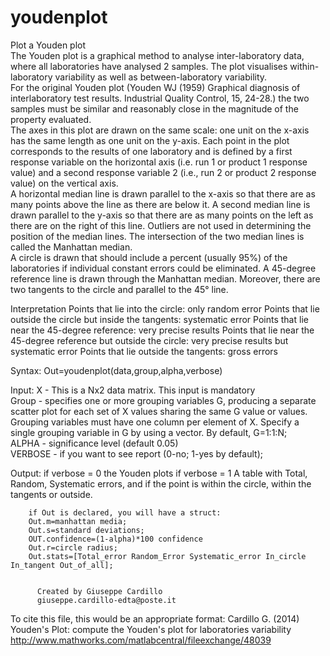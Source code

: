 # youdenplot
Plot a Youden plot<br/>
The Youden plot is a graphical method to analyse inter-laboratory data,
where all laboratories have analysed 2 samples. The plot visualises
within-laboratory variability as well as between-laboratory variability.  
For the original Youden plot (Youden WJ (1959) Graphical diagnosis of
interlaboratory test results. Industrial Quality Control, 15, 24-28.) the
two  samples must be similar and reasonably close in the magnitude of the
property evaluated.  
The axes in this plot are drawn on the same scale: one unit on the x-axis
has the same length as one unit on the y-axis. 
Each point in the plot corresponds to the results of one laboratory and
is defined by a first response variable on the horizontal axis (i.e. run
1 or product 1 response value) and a second response variable 2 (i.e.,
run 2 or product 2 response value) on the vertical axis.   
A horizontal median line is drawn parallel to the x-axis so that there
are as many points above the line as there are below it. A second median
line is drawn parallel to the y-axis so that there are as many points on
the left as there are on the right of this line. Outliers are not used in
determining the position of the median lines. The intersection of the two
median lines is called the Manhattan median.     
A circle is drawn that should include a percent (usually 95%) of the
laboratories if individual constant errors could be eliminated. 
A 45-degree reference line is drawn through the Manhattan median.
Moreover, there are two tangents to the circle and parallel to the 45°
line.

Interpretation
Points that lie into the circle: only random error
Points that lie outside the circle but inside the tangents: systematic error
Points that lie near the 45-degree reference: very precise results 
Points that lie near the 45-degree reference but outside the circle: very precise results but systematic error
Points that lie outside the tangents: gross errors

Syntax: Out=youdenplot(data,group,alpha,verbose)

Input: X - This is a Nx2 data matrix. This input is mandatory<br/>
       Group - specifies one or more grouping variables G, producing a
       separate scatter plot for each set of X values sharing the same G
       value or values. Grouping variables must have one column per element
       of X. Specify a single grouping variable in G by using a vector.
       By default, G=1:1:N;<br/>
       ALPHA - significance level (default 0.05)<br/>
       VERBOSE - if you want to see report (0-no; 1-yes by default);<br/>

Output: if verbose = 0
        the Youden plots
        if verbose = 1
        A table with Total, Random, Systematic errors, and if the point
        is within the circle, within the tangents or outside.
        
        if Out is declared, you will have a struct:
        Out.m=manhattan media;
        Out.s=standard deviations;
        OUT.confidence=(1-alpha)*100 confidence 
        Out.r=circle radius;
        Out.stats=[Total_error Random_Error Systematic_error In_circle In_tangent Out_of_all];


          Created by Giuseppe Cardillo
          giuseppe.cardillo-edta@poste.it

To cite this file, this would be an appropriate format:
Cardillo G. (2014) Youden's Plot: compute the Youden's plot for laboratories variability
http://www.mathworks.com/matlabcentral/fileexchange/48039
